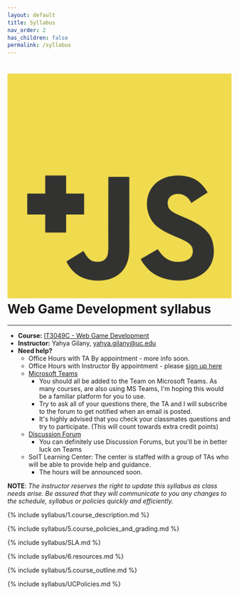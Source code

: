 ```yaml
---
layout: default
title: Syllabus
nav_order: 2
has_children: false
permalink: /syllabus
---
```


# <img src="assets/images/logo.svg" alt="class logo" class="logo"/> Web Game Development syllabus
*** ***

* **Course:** [IT3049C - Web Game Development](#)
* **Instructor:** Yahya Gilany, [yahya.gilany@uc.edu](mailto:yahya.gilany@uc.edu)
* **Need help?**
    * Office Hours with TA By appointment - more info soon.
    * Office Hours with Instructor By appointment - please [sign up here](https://outlook.office365.com/owa/calendar/OfficeHours@mailuc.onmicrosoft.com/bookings/) 
    * [Microsoft Teams](https://teams.microsoft.com/l/channel/19%3a98d23bf924e243a2ae16a2f3aa568e2c%40thread.tacv2/General?groupId=48b253ef-0e42-4482-a4b6-e71f6892b4ce&tenantId=f5222e6c-5fc6-48eb-8f03-73db18203b63)
        * You should all be added to the Team on Microsoft Teams. As many courses, are also using MS Teams, I'm hoping this would be a familiar platform for you to use.
        * Try to ask all of your questions there, the TA and I will subscribe to the forum to get notified when an email is posted.
        * It's highly advised that you check your classmates questions and try to participate. (This will count towards extra credit points)
    * [Discussion Forum](https://uc.instructure.com/courses/1427502/discussion_topics/6092762)
        * You can definitely use Discussion Forums, but you'll be in better luck on Teams
    * SoIT Learning Center: The center is staffed with a group of TAs who will be able to provide help and guidance.
        * The hours will be announced soon.

**NOTE**: *The instructor reserves the right to update this syllabus as class needs arise. Be assured that they will communicate to you any changes to the schedule, syllabus or policies quickly and efficiently.*

{% include syllabus/1.course_description.md %}

{% include syllabus/5.course_policies_and_grading.md %}

{% include syllabus/SLA.md %}

{% include syllabus/6.resources.md %}

{% include syllabus/5.course_outline.md %}

{% include syllabus/UCPolicies.md %}